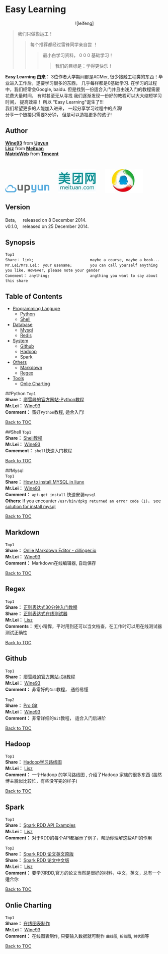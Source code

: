 

# Easy Learning
<center>  ![leifeng] </center>  


> 我们只做搬运工！   
>> 每个推荐都经过雷锋同学亲自尝 ！    
>>> 最小白学习资料， 0 0 0 基础学习！  
>>>> 我们的目标是：学得更快乐！  

**Easy Learning 由来**： 3位作者大学期间都是ACMer, 很少接触工程类的东西！毕业进入工作后，遂要学习很多的东西， 几乎每样都是0基础学习. 在学习的过程中，我们经常会Google, baidu. 但是找到一份适合入门并且由浅入门的教程需要花费大量时间， 有时甚至无从寻找 我们逐渐发现一份好的教程可以大大缩短学习时间， 提高效率！ 所以 "Easy Learning"诞生了!!!  
我们希望更多的人能加入进来， 一起分享学习过程中的点滴!   
分享一个链接只需要3分钟， 但是可以造福更多的孩子!


## Author  
**[Wine93]** from **[Upyun]**  
**[Lisz]** from **[Meituan]**    
**[MatrixWeb]** from **[Tencent]**   
  　　　　  
  　　　　   
![upyun_logo]　　![meituan_logo]　　![tencnet_logo]


## Version  
Beta,  　  released on 8 December 2014.   
v0.1.0,　released on 25 December 2014.   


## Synopsis  

```   
Top1                                                                                        
Share： link;                         maybe a course, maybe a book...
Mr.Lei/Mrs.Lei： your usename;        you can call yourself anything you like. However, please note your gender
Comement： anything;                  angthing you want to say about this share
```   


## Table of Contents
* [Programming Languge](#python)  
    * [Python](#python)
    * [Shell](#shell)  
* [Database](#mysql)
    * [Mysql](#mysql)
    * [Redis](#redis)
* [System](#github)
    * [Github](#github)
    * [Hadoop](#hadoop)
    * [Spark](#spark)  
* [Others](#markdown)  
    * [Markdown](#markdown)
    * [Regex](#regex)
* [Tools](#onlie-charting)  
    * [Onlie Charting](#onlie-charting)  


##Python
`Top1`  
**Share：** [廖雪峰的官方网站-Python教程]  
**Mr.Lei：**  [Wine93]  
**Comment：** 蛮好`Python`教程, 适合入门!

[Back to TOC](#table-of-contents)


##Shell
`Top1`  
**Share：** [Shell教程]  
**Mr.Lei：**  [Wine93]  
**Comement：**  `shell`快速入门教程

[Back to TOC](#table-of-contents)


##Mysql  
`Top1`  
**Share：** [How to install MYSQL in liunx]  
**Mr.Lei：**  [Wine93]  
**Comment：** `apt-get install` 快速安装`mysql`  
**Others**: If you encounter `/usr/bin/dpkg returned an error code (1)`， see [solution for install mysql]  

[Back to TOC](#table-of-contents)


## Markdown  
`Top1`  
**Share：** [Onlie Markdown Editor - dillinger.io]  
**Mr.Lei：**  [Wine93]  
**Comment：** Markdown在线编辑器, 自动保存

[Back to TOC](#table-of-contents)


## Regex
`Top1`  
**Share：** [正则表达式30分钟入门教程]  
**Share：** [正则表达式在线测试器]  
**Mr.Lei：** [Lisz]  
**Comments：** 短小精悍，平时用到还可以当文档查，在工作时可以用在线测试器测试正确性

[Back to TOC](#table-of-contents)

## Github
`Top1`  
**Share：**  [廖雪峰的官方网站-Git教程]  
**Mr.Lei：**  [Wine93]  
**Comment：**  非常好的`Git`教程， 通俗易懂  

`Top2`  
**Share：**  [Pro Git]  
**Mr.Lei：**  [Wine93]  
**Comment：**  非常详细的`Git`教程， 适合入门后进阶 

[Back to TOC](#table-of-contents)  

## Hadoop
`Top1`  
**Share：** [Hadoop学习路线图]  
**Mr.Lei：** [Lisz]  
**Comment：** 一个Hadoop 的学习路线图 , 介绍了Hadoop 家族的很多东西 (虽然博主貌似比较忙，有些没写完的样子)   

[Back to TOC](#table-of-contents)

## Spark
`Top1`  
**Share：** [Spark RDD API Examples]  
**Mr.Lei：** [Lisz]  
**Comment：** 对于RDD的每个API都展示了例子，帮助你理解这些API的作用  

`Top2`  
**Share：** [Spark RDD 论文英文原版]  
**Share：** [Spark RDD 论文中文版]  
**Mr.Lei：** [Lisz]  
**Comment：** 要学习RDD,官方的论文当然是很好的材料，中文，英文，总有一个适合你  

[Back to TOC](#table-of-contents)

## Onlie Charting   

`Top1`  
**Share：** [在线图表制作]  
**Mr.Lei：**  [Wine93]  
**Comment：**  在线图表制作, 只要输入数据就可制作 `曲线图`, `折线图`, `树状图`等

[Back to TOC](#table-of-contents)

[leifeng]: https://raw.githubusercontent.com/Wine93/Wine93.github.io/master/_pictures/Leifeng.jpg
[Wine93]: https://github.com/Wine93 
[Lisz]: https://github.com/lishaozhe01 
[MatrixWeb]: https://github.com/MatrixWeb

[Upyun]: https://www.upyun.com/index.html
[Meituan]: http://www.meituan.com/index/changecity/initiative?mtt=1.index%2Ffloor.0.0.i482zh
[Tencent]: http://www.qq.com

[upyun_logo]: https://raw.githubusercontent.com/Wine93/Wine93.github.io/master/_pictures/Upyun_logo.png
[meituan_logo]: https://raw.githubusercontent.com/Wine93/Wine93.github.io/master/_pictures/Meituan_logo.jpg
[tencnet_logo]: https://raw.githubusercontent.com/Wine93/Wine93.github.io/master/_pictures/Tencnet_logo.jpg

[廖雪峰的官方网站-Python教程]: http://www.liaoxuefeng.com/wiki/001374738125095c955c1e6d8bb493182103fac9270762a000

[Shell教程]: http://see.xidian.edu.cn/cpp/view/6994.html

[How to install MYSQL in liunx]: http://wiki.ubuntu.org.cn/MySQL
[solution for install mysql]: http://www.code06.com/system/dongwuming/30304.html

[Onlie Markdown Editor - dillinger.io]: http://dillinger.io/#onlie-charting

[正则表达式30分钟入门教程]: http://www.jb51.net/tools/zhengze.html
[正则表达式在线测试器]: http://regexpal.com

[廖雪峰的官方网站-Git教程]: http://www.liaoxuefeng.com/wiki/0013739516305929606dd18361248578c67b8067c8c017b000
[Pro Git]: http://git-scm.com/book/zh/v1

[在线图表制作]: http://charts.udpwork.com/

[Hadoop学习路线图]: http://blog.fens.me/hadoop-family-roadmap/

[Spark RDD API Examples]: http://homepage.cs.latrobe.edu.au/zhe/ZhenHeSparkRDDAPIExamples.html#filter
[Spark RDD 论文英文原版]: http://www.eecs.berkeley.edu/Pubs/TechRpts/2011/EECS-2011-82.pdf
[Spark RDD 论文中文版]: http://shiyanjun.cn/archives/744.html













